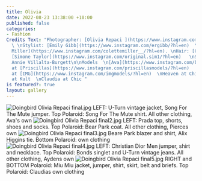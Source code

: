 ```yaml
---
title: Olivia
date: 2022-08-23 13:38:00 +10:00
published: false
categories:
- Fashion
Credits Text: "Photographer: [Olivia Repaci ](https://www.instagram.com/oliviarepaci/?hl=en)
  \ \nStylist: [Emily Gibb](https://www.instagram.com/ergibb/?hl=en)  \nMUA: [Colette
  Miller](https://www.instagram.com/colettemiller__/?hl=en). \nHair: [Graeme Cumming](https://www.instagram.com/original.sim1/?hl=en)\nVideographer:
  [Simone Taylor](https://www.instagram.com/original.sim1/?hl=en)   \nStylist assistant:
  Annie Villalta-Burgett\n\nModels  \n[Ava](https://www.instagram.com/blyth3d0ll/)
  at [Priscillas](https://www.instagram.com/priscillasmodels/?hl=en)   \n[Pierce](https://www.instagram.com/piercexjones/?hl=en)
  at [IMG](https://www.instagram.com/imgmodels/?hl=en)  \nHeaven at Chic  \nAyden
  at Kult  \nClaudia at Chic "
is featured?: true
layout: gallery
---
```


![Doingbird Olivia Repaci final.jpg](/uploads/Doingbird%20Olivia%20Repaci%20final.jpg)
LEFT: U-Turn vintage jacket, Song For The Mute jumper. Top Polaroid: Song For The Mute shirt. All other clothing, Ava's own
![Doingbird Olivia Repaci final2.jpg](/uploads/Doingbird%20Olivia%20Repaci%20final2.jpg)
LEFT: Prada top, shorts, shoes and socks. Top Polaroid: Bear Park coat. All other clothing, Pierces own
![Doingbird Olivia Repaci final3.jpg](/uploads/Doingbird%20Olivia%20Repaci%20final3.jpg)
Beare Park blazer and shirt, Alix Higgins tie. Bottom Polaroid: own clothing
![Doingbird Olivia Repaci final4.jpg](/uploads/Doingbird%20Olivia%20Repaci%20final4.jpg)
LEFT: Christian Dior Men jumper, shirt and necklace. Top Polaroid: Bonds singlet and U-Turn vintage jeans. All other clothing, Aydens own
![Doingbird Olivia Repaci final5.jpg](/uploads/Doingbird%20Olivia%20Repaci%20final5.jpg)
RIGHT and BOTTOM Polaroid: Miu Miu jacket, jumper, shirt, skirt, belt and briefs. Top Polaroid: Claudias own clothing